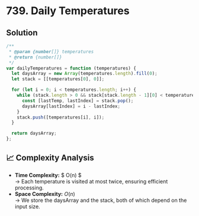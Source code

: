# 739. Daily Temperatures

## Solution

```javascript
/**
 * @param {number[]} temperatures
 * @return {number[]}
 */
var dailyTemperatures = function (temperatures) {
  let daysArray = new Array(temperatures.length).fill(0);
  let stack = [[temperatures[0], 0]];

  for (let i = 0; i < temperatures.length; i++) {
    while (stack.length > 0 && stack[stack.length - 1][0] < temperatures[i]) {
      const [lastTemp, lastIndex] = stack.pop();
      daysArray[lastIndex] = i - lastIndex;
    }
    stack.push([temperatures[i], i]);
  }

  return daysArray;
};
```

## 📈 Complexity Analysis

- **Time Complexity:** $ O(n) $ <br>
  → Each temperature is visited at most twice, ensuring efficient processing.
  <br>
- **Space Complexity:** $O(n)$ <br>
  → We store the daysArray and the stack, both of which depend on the input size.
